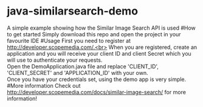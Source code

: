 # java-similarsearch-demo
A simple example showing how the Similar Image Search API is used
#How to get started
Simply download this repo and open the project in your favourite IDE
#Usage
First you need to register at http://developer.scopemedia.com/.<br>
When you are registered, create an application and you will receive your client ID and client Secret which you will use to authenticate your requests.<br>
Open the DemoApplication.java file and replace 'CLIENT_ID', 'CLIENT_SECRET' and 'APPLICATION_ID' with your own.<br>
Once you have your credentials set, using the demo app is very simple.<br>
#More information
Check out http://developer.scopemedia.com/docs/similar-image-search/ for more information!

